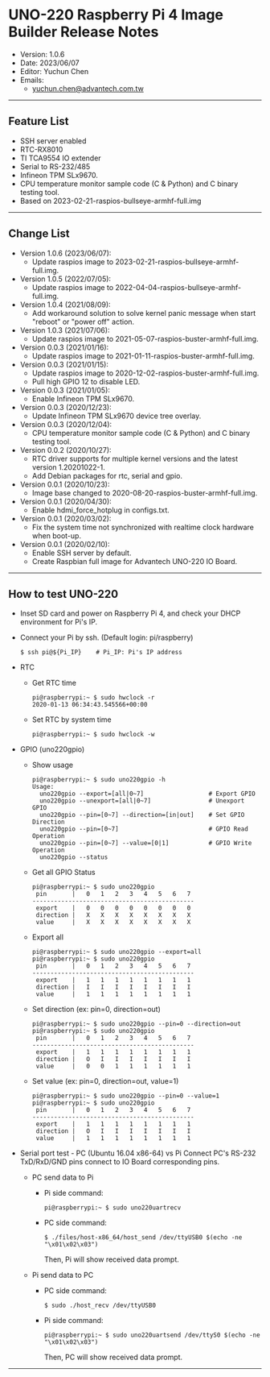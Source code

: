 # UNO-220 Raspberry Pi 4 Image Builder Release Notes

- Version: 1.0.6
- Date: 2023/06/07
- Editor: Yuchun Chen
- Emails: 
  - yuchun.chen@advantech.com.tw

---

## Feature List 
 - SSH server enabled 
 - RTC-RX8010
 - TI TCA9554 IO extender
 - Serial to RS-232/485
 - Infineon TPM SLx9670. 
 - CPU temperature monitor sample code (C & Python) and C binary testing tool. 
 - Based on 2023-02-21-raspios-bullseye-armhf-full.img

---

## Change List
 - Version 1.0.6 (2023/06/07): 
   - Update raspios image to 2023-02-21-raspios-bullseye-armhf-full.img.
 - Version 1.0.5 (2022/07/05): 
   - Update raspios image to 2022-04-04-raspios-bullseye-armhf-full.img.
 - Version 1.0.4 (2021/08/09): 
   - Add workaround solution to solve kernel panic message when start "reboot" or "power off" action. 
 - Version 1.0.3 (2021/07/06): 
   - Update raspios image to 2021-05-07-raspios-buster-armhf-full.img. 
 - Version 0.0.3 (2021/01/16): 
   - Update raspios image to 2021-01-11-raspios-buster-armhf-full.img. 
 - Version 0.0.3 (2021/01/15): 
   - Update raspios image to 2020-12-02-raspios-buster-armhf-full.img. 
   - Pull high GPIO 12 to disable LED.
 - Version 0.0.3 (2021/01/05): 
   - Enable Infineon TPM SLx9670. 
 - Version 0.0.3 (2020/12/23): 
   - Update Infineon TPM SLx9670 device tree overlay. 
 - Version 0.0.3 (2020/12/04): 
   - CPU temperature monitor sample code (C & Python) and C binary testing tool. 
 - Version 0.0.2 (2020/10/27): 
   - RTC driver supports for multiple kernel versions and the latest version 1.20201022-1. 
   - Add Debian packages for rtc, serial and gpio. 
 - Version 0.0.1 (2020/10/23): 
   - Image base changed to 2020-08-20-raspios-buster-armhf-full.img. 
 - Version 0.0.1 (2020/04/30): 
   - Enable hdmi_force_hotplug in configs.txt. 
 - Version 0.0.1 (2020/03/02): 
   - Fix the system time not synchronized with realtime clock hardware when boot-up. 
 - Version 0.0.1 (2020/02/10): 
   - Enable SSH server by default.  
   - Create Raspbian full image for Advantech UNO-220 IO Board. 

---

## How to test UNO-220

  - Inset SD card and power on Raspberry Pi 4, and check your DHCP 
     environment for Pi's IP.

  - Connect your Pi by ssh. (Default login: pi/raspberry)
     
     ```
     $ ssh pi@${Pi_IP}    # Pi_IP: Pi's IP address
     ```
  - RTC
 
    - Get RTC time
      ```
      pi@raspberrypi:~ $ sudo hwclock -r
      2020-01-13 06:34:43.545566+00:00
      ```
    - Set RTC by system time
      ```
      pi@raspberrypi:~ $ sudo hwclock -w
      ```
    
  - GPIO (uno220gpio)

    - Show usage
    
      ```
      pi@raspberrypi:~ $ sudo uno220gpio -h
      Usage:
        uno220gpio --export=[all|0~7]                  # Export GPIO
        uno220gpio --unexport=[all|0~7]                # Unexport GPIO
        uno220gpio --pin=[0~7] --direction=[in|out]    # Set GPIO Direction
        uno220gpio --pin=[0~7]                         # GPIO Read Operation
        uno220gpio --pin=[0~7] --value=[0|1]           # GPIO Write Operation
        uno220gpio --status
      ```
    
    - Get all GPIO Status
    
      ```
      pi@raspberrypi:~ $ sudo uno220gpio
       pin       |   0   1   2   3   4   5   6   7
      ---------------------------------------------
       export    |   0   0   0   0   0   0   0   0
       direction |   X   X   X   X   X   X   X   X
       value     |   X   X   X   X   X   X   X   X
      ```

    - Export all
    
      ```
      pi@raspberrypi:~ $ sudo uno220gpio --export=all
      pi@raspberrypi:~ $ sudo uno220gpio
       pin       |   0   1   2   3   4   5   6   7
      ---------------------------------------------
       export    |   1   1   1   1   1   1   1   1
       direction |   I   I   I   I   I   I   I   I
       value     |   1   1   1   1   1   1   1   1
      ```
    
    - Set direction (ex: pin=0, direction=out)
    
      ```
      pi@raspberrypi:~ $ sudo uno220gpio --pin=0 --direction=out
      pi@raspberrypi:~ $ sudo uno220gpio
       pin       |   0   1   2   3   4   5   6   7
      ---------------------------------------------
       export    |   1   1   1   1   1   1   1   1
       direction |   O   I   I   I   I   I   I   I
       value     |   0   0   1   1   1   1   1   1
      ```
    
    - Set value (ex: pin=0, direction=out, value=1)
    
      ```
      pi@raspberrypi:~ $ sudo uno220gpio --pin=0 --value=1
      pi@raspberrypi:~ $ sudo uno220gpio
       pin       |   0   1   2   3   4   5   6   7
      ---------------------------------------------
       export    |   1   1   1   1   1   1   1   1
       direction |   O   I   I   I   I   I   I   I
       value     |   1   1   1   1   1   1   1   1
      ```

  - Serial port test - PC (Ubuntu 16.04 x86-64) vs Pi 
    Connect PC's RS-232 TxD/RxD/GND pins connect to IO Board corresponding pins. 

    - PC send data to Pi 

      - Pi side command: 
        ```
        pi@raspberrypi:~ $ sudo uno220uartrecv 
        ```
      - PC side command:
        ```
        $ ./files/host-x86_64/host_send /dev/ttyUSB0 $(echo -ne "\x01\x02\x03")
        ```
   
        Then, Pi will show received data prompt. 

    - Pi send data to PC 

      - PC side command:
        ```
        $ sudo ./host_recv /dev/ttyUSB0
        ```
   
      - Pi side command: 
        ```
        pi@raspberrypi:~ $ sudo uno220uartsend /dev/ttyS0 $(echo -ne "\x01\x02\x03")
        ```
        Then, PC will show received data prompt. 

---

